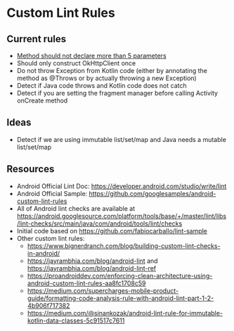 # Custom Lint Rules

## Current rules

* [Method should not declare more than 5 parameters](https://medium.com/@guilhermekrz/how-to-implement-your-first-custom-lint-rule-in-android-using-tdd-part-1-d3c9a58a7aa8)
* Should only construct OkHttpClient once
* Do not throw Exception from Kotlin code (either by annotating the method as @Throws or by actually throwing a new Exception)
* Detect if Java code throws and Kotlin code does not catch
* Detect if you are setting the fragment manager before calling Activity onCreate method

## Ideas

* Detect if we are using immutable list/set/map and Java needs a mutable list/set/map

## Resources

* Android Official Lint Doc: https://developer.android.com/studio/write/lint
* Android Official Sample: https://github.com/googlesamples/android-custom-lint-rules
* All of Android lint checks are available at https://android.googlesource.com/platform/tools/base/+/master/lint/libs/lint-checks/src/main/java/com/android/tools/lint/checks
* Initial code based on https://github.com/fabiocarballo/lint-sample
* Other custom lint rules:
    * https://www.bignerdranch.com/blog/building-custom-lint-checks-in-android/
    * https://jayrambhia.com/blog/android-lint and https://jayrambhia.com/blog/android-lint-ref
    * https://proandroiddev.com/enforcing-clean-architecture-using-android-custom-lint-rules-aa8fc1708c59
    * https://medium.com/supercharges-mobile-product-guide/formatting-code-analysis-rule-with-android-lint-part-1-2-4b906f717382
    * https://medium.com/@sinankozak/android-lint-rule-for-immutable-kotlin-data-classes-5c91517c7611
